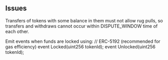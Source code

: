 ## Issues
Transfers of tokens with some balance in them must not allow rug pulls, so transfers and withdraws cannot occur within DISPUTE_WINDOW time of each other.  

Emit events when funds are locked using:
// ERC-5192 (recommended for gas efficiency) 
event Locked(uint256 tokenId); 
event Unlocked(uint256 tokenId);

